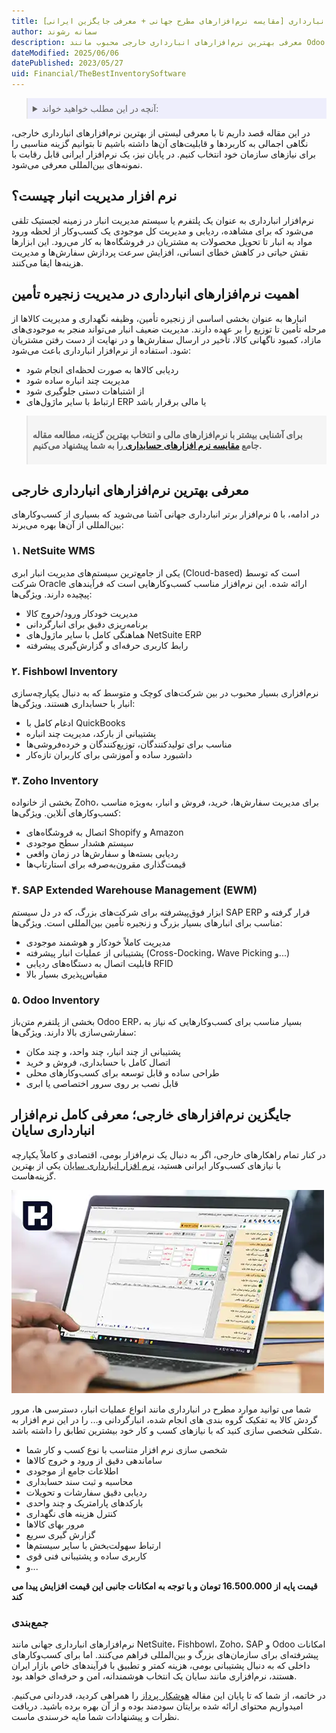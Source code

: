 ```yaml
---
title: معرفی بهترین نرم‌افزارهای انبارداری [مقایسه نرم‌افزارهای مطرح جهانی + معرفی جایگزین ایرانی]
author: سمانه رشوند
description: معرفی بهترین نرم‌افزارهای انبارداری خارجی محبوب مانند Odoo، Zoho و NetSuite به همراه بررسی جامع قابلیت‌ها و معرفی گزینه قدرتمند ایرانی، نرم‌افزار انبارداری سایان به‌عنوان جایگزینی مناسب
dateModified: 2025/06/06
datePublished: 2023/05/27
uid: Financial/TheBestInventorySoftware
---
```


<blockquote style="background-color:#eeeefc; padding:0.5rem">
<details>
  <summary>آنچه در این مطلب خواهید خواند:</summary>
  <ul>
    <li>نرم افزار مدیریت انبار چیست؟</li>
    <li>اهمیت نرم‌افزارهای انبارداری در مدیریت زنجیره تأمین</li>
    <li>معرفی بهترین نرم‌افزارهای انبارداری خارجی</li>
    <ul>
      <li>NetSuite WMS</li>
      <li>Fishbowl Inventory</li>
      <li>Zoho Inventory</li>
      <li>SAP Extended Warehouse Management (EWM)</li>
      <li>Odoo Inventory</li>
    </ul>
    <li>جایگزین نرم‌افزارهای خارجی؛ معرفی کامل نرم‌افزار انبارداری سایان</li>
  </ul>
</details>
</blockquote>

در این مقاله قصد داریم تا با معرفی لیستی از بهترین نرم‌افزارهای انبارداری خارجی، نگاهی اجمالی به کاربردها و قابلیت‌های آن‌ها داشته باشیم تا بتوانیم گزینه مناسبی را برای نیازهای سازمان خود انتخاب کنیم. در پایان نیز، یک نرم‌افزار ایرانی قابل رقابت با نمونه‌های بین‌المللی معرفی می‌شود.

## نرم افزار مدیریت انبار چیست؟

نرم‌افزار انبارداری به عنوان یک پلتفرم یا سیستم مدیریت انبار در زمینه لجستیک تلقی می‌شود که برای مشاهده، ردیابی و مدیریت کل موجودی یک کسب‌وکار از لحظه ورود مواد به انبار تا تحویل محصولات به مشتریان در فروشگاه‌ها به کار می‌رود. این ابزارها نقش حیاتی در کاهش خطای انسانی، افزایش سرعت پردازش سفارش‌ها و مدیریت هزینه‌ها ایفا می‌کنند.

## اهمیت نرم‌افزارهای انبارداری در مدیریت زنجیره تأمین

انبارها به عنوان بخشی اساسی از زنجیره تأمین، وظیفه نگهداری و مدیریت کالاها از مرحله تأمین تا توزیع را بر عهده دارند. مدیریت ضعیف انبار می‌تواند منجر به موجودی‌های مازاد، کمبود ناگهانی کالا، تأخیر در ارسال سفارش‌ها و در نهایت از دست رفتن مشتریان شود.
استفاده از نرم‌افزار انبارداری باعث می‌شود:

- ردیابی کالاها به صورت لحظه‌ای انجام شود
- مدیریت چند انباره ساده شود
- از اشتباهات دستی جلوگیری شود
- ارتباط با سایر ماژول‌های ERP یا مالی برقرار باشد

<blockquote style="background-color:#f5f5f5; padding:0.5rem">
  <p><strong>برای آشنایی بیشتر با نرم‌افزارهای مالی و انتخاب بهترین گزینه، مطالعه مقاله جامع 
    <a href="https://www.hooshkar.com/Wiki/Financial/ComparisonFinancialSoftware" target="_blank">
      مقایسه نرم افزارهای حسابداری
    </a> 
    را به شما پیشنهاد می‌کنیم.
  </strong></p>
</blockquote>

## معرفی بهترین نرم‌افزارهای انبارداری خارجی

در ادامه، با ۵ نرم‌افزار برتر انبارداری جهانی آشنا می‌شوید که بسیاری از کسب‌وکارهای بین‌المللی از آن‌ها بهره می‌برند:

### ۱. NetSuite WMS
یکی از جامع‌ترین سیستم‌های مدیریت انبار ابری (Cloud-based) است که توسط شرکت Oracle ارائه شده. این نرم‌افزار مناسب کسب‌وکارهایی است که فرآیندهای پیچیده دارند.
ویژگی‌ها:

- مدیریت خودکار ورود/خروج کالا
- برنامه‌ریزی دقیق برای انبارگردانی
- هماهنگی کامل با سایر ماژول‌های NetSuite ERP
- رابط کاربری حرفه‌ای و گزارش‌گیری پیشرفته

### ۲. Fishbowl Inventory
نرم‌افزاری بسیار محبوب در بین شرکت‌های کوچک و متوسط که به دنبال یکپارچه‌سازی انبار با حسابداری هستند.
ویژگی‌ها:

- ادغام کامل با QuickBooks
- پشتیبانی از بارکد، مدیریت چند انباره
- مناسب برای تولیدکنندگان، توزیع‌کنندگان و خرده‌فروشی‌ها
- داشبورد ساده و آموزشی برای کاربران تازه‌کار

### ۳. Zoho Inventory
بخشی از خانواده Zoho، برای مدیریت سفارش‌ها، خرید، فروش و انبار، به‌ویژه مناسب کسب‌وکارهای آنلاین.
ویژگی‌ها:

- اتصال به فروشگاه‌های Shopify و Amazon
- سیستم هشدار سطح موجودی
- ردیابی بسته‌ها و سفارش‌ها در زمان واقعی
- قیمت‌گذاری مقرون‌به‌صرفه برای استارتاپ‌ها

### ۴. SAP Extended Warehouse Management (EWM)
ابزار فوق‌پیشرفته برای شرکت‌های بزرگ، که در دل سیستم SAP ERP قرار گرفته و مناسب برای انبارهای بسیار بزرگ و زنجیره تأمین بین‌المللی است.
ویژگی‌ها:

- مدیریت کاملاً خودکار و هوشمند موجودی
- پشتیبانی از عملیات انبار پیشرفته (Cross-Docking، Wave Picking و...)
- قابلیت اتصال به دستگاه‌های ردیابی RFID
- مقیاس‌پذیری بسیار بالا

### ۵. Odoo Inventory
بخشی از پلتفرم متن‌باز Odoo ERP، بسیار مناسب برای کسب‌وکارهایی که نیاز به سفارشی‌سازی بالا دارند.
ویژگی‌ها:

- پشتیبانی از چند انبار، چند واحد، و چند مکان
- اتصال کامل با حسابداری، فروش و خرید
- طراحی ساده و قابل توسعه برای کسب‌وکارهای محلی
- قابل نصب بر روی سرور اختصاصی یا ابری

## جایگزین نرم‌افزارهای خارجی؛ معرفی کامل نرم‌افزار انبارداری سایان

در کنار تمام راهکارهای خارجی، اگر به دنبال یک نرم‌افزار بومی، اقتصادی و کاملاً یکپارچه با نیازهای کسب‌وکار ایرانی هستید، <a href="https://www.hooshkar.com/Software/Sayan/Module/Inventory" target="_blank">نرم افزار انبارداری سایان</a> یکی از بهترین گزینه‌هاست.

![سایان، بهترین نرم افزار انبارداری](./Images/TheBestInventorySoftware-01.webp)

شما می توانید موارد مطرح در انبارداری مانند انواع عملیات انبار،
دسترسی ها، مرور گردش کالا به تفکیک گروه بندی های انجام شده، انبارگردانی و... را در این نرم افزار به شکلی
شخصی سازی کنید که با نیازهای کسب و کار خود بیشترین تطابق را داشته باشد.

- شخصی سازی نرم افزار متناسب با نوع کسب و کار شما
- ساماندهی دقیق از ورود و خروج کالاها
- اطلاعات جامع از موجودی
- محاسبه و ثبت سند حسابداری
- ردیابی دقیق سفارشات و تحویلات
- بارکدهای پارامتریک و چند واحدی
- کنترل هزینه های نگهداری
- مرور بهای کالاها
- گزارش گیری سریع
- ارتباط سهولت‌بخش با سایر سیستم‌ها
- کاربری ساده و پشتیبانی فنی قوی
- و...

**قیمت پایه از 16.500.000 تومان و با توجه به امکانات جانبی این قیمت افزایش پیدا می کند**

### جمع‌بندی

نرم‌افزارهای انبارداری جهانی مانند NetSuite، Fishbowl، Zoho، SAP و Odoo امکانات پیشرفته‌ای برای سازمان‌های بزرگ و بین‌المللی فراهم می‌کنند. اما برای کسب‌وکارهای داخلی که به دنبال پشتیبانی بومی، هزینه کمتر و تطبیق با فرآیندهای خاص بازار ایران هستند، نرم‌افزاری مانند سایان یک انتخاب هوشمندانه، امن و حرفه‌ای خواهد بود.

در خاتمه، از شما که تا پایان این مقاله <a href="https://www.hooshkar.com" target="_blank">هوشکار پرداز</a> را همراهی کردید، قدردانی می‌کنیم. امیدواریم محتوای ارائه شده برایتان سودمند بوده و از آن بهره برده باشید. دریافت نظرات و پیشنهادات شما مایه خرسندی ماست.